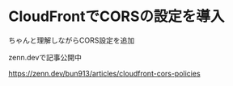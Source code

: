 # CloudFrontでCORSの設定を導入

ちゃんと理解しながらCORS設定を追加

zenn.devで記事公開中

https://zenn.dev/bun913/articles/cloudfront-cors-policies